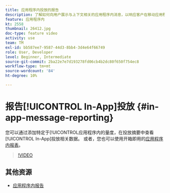 ```yaml
---
title: 应用程序内投放的报告
description: 了解如何向用户展示与上下文相关的应用程序内消息，以响应客户在移动应用程序中的实时行为。
feature: 应用程序内
kt: 2558
thumbnail: 26412.jpg
doc-type: feature video
activity: use
team: TM
exl-id: bb587ee7-9587-44d3-8bb4-3d4e64f66749
role: User, Developer
level: Beginner, Intermediate
source-git-commit: 2ba22e7e7d193278fd06cb4b2dc80f650f754ec8
workflow-type: tm+mt
source-wordcount: '84'
ht-degree: 10%

---
```


# 报告[!UICONTROL In-App]投放 {#in-app-message-reporting}

您可以通过添加特定于[!UICONTROL应用程序内的量度，在投放摘要中查看[!UICONTROL In-App]投放相关数据。 或者，您也可以使用开箱即用的[应用程序内报表](https://experienceleague.adobe.com/docs/campaign-standard/using/reporting/list-of-reports/in-app-report.html?lang=en)。

>[!VIDEO](https://video.tv.adobe.com/v/26412?quality=12)

## 其他资源

* [应用程序内报告](https://experienceleague.adobe.com/docs/campaign-standard/using/reporting/list-of-reports/in-app-report.html?lang=en)
